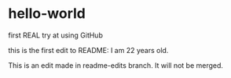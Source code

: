 # hello-world
first REAL try at using GitHub

this is the first edit to README: I am 22 years old.

This is an edit made in readme-edits branch. It will not be merged. 
